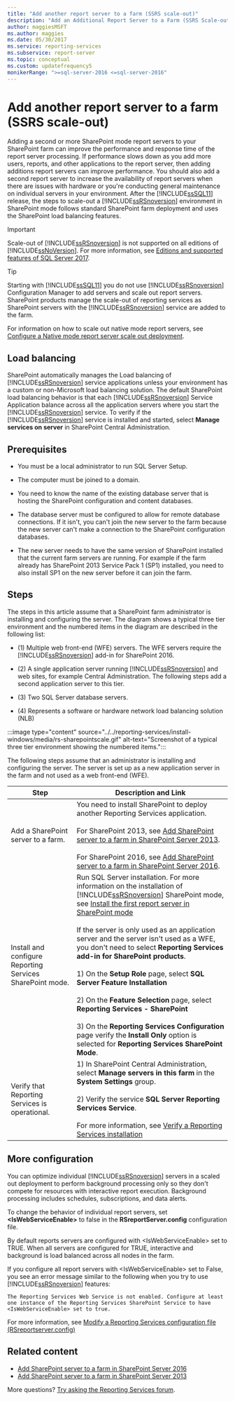 ```yaml
---
title: "Add another report server to a farm (SSRS scale-out)"
description: "Add an Additional Report Server to a Farm (SSRS Scale-out)"
author: maggiesMSFT
ms.author: maggies
ms.date: 05/30/2017
ms.service: reporting-services
ms.subservice: report-server
ms.topic: conceptual
ms.custom: updatefrequency5
monikerRange: ">=sql-server-2016 <=sql-server-2016"
---
```


# Add another report server to a farm (SSRS scale-out)

  Adding a second or more SharePoint mode report servers to your SharePoint farm can improve the performance and response time of the report server processing. If performance slows down as you add more users, reports, and other applications to the report server, then adding additions report servers can improve performance. You should also add a second report server to increase the availability of report servers when there are issues with hardware or you're conducting general maintenance on individual servers in your environment. After the [!INCLUDE[ssSQL11](../../includes/sssql11-md.md)] release, the steps to scale-out a [!INCLUDE[ssRSnoversion](../../includes/ssrsnoversion-md.md)] environment in SharePoint mode follows standard SharePoint farm deployment and uses the SharePoint load balancing features.  
  
> [!IMPORTANT]  
>  Scale-out of [!INCLUDE[ssRSnoversion](../../includes/ssrsnoversion-md.md)] is not supported on all editions of [!INCLUDE[ssNoVersion](../../includes/ssnoversion-md.md)]. For more information, see [Editions and supported features of SQL Server 2017](../../sql-server/editions-and-components-of-sql-server-2017.md#SSRS).
  
> [!TIP]  
>  Starting with [!INCLUDE[ssSQL11](../../includes/sssql11-md.md)] you do not use [!INCLUDE[ssRSnoversion](../../includes/ssrsnoversion-md.md)] Configuration Manager to add servers and scale out report servers. SharePoint products manage the scale-out of reporting services as SharePoint servers with the [!INCLUDE[ssRSnoversion](../../includes/ssrsnoversion-md.md)] service are added to the farm.  
  
 For information on how to scale out native mode report servers, see [Configure a Native mode report server scale out deployment](../../reporting-services/install-windows/configure-a-native-mode-report-server-scale-out-deployment.md).  
  
##  <a name="bkmk_loadbalancing"></a> Load balancing  
 SharePoint automatically manages the Load balancing of [!INCLUDE[ssRSnoversion](../../includes/ssrsnoversion-md.md)] service applications unless your environment has a custom or non-Microsoft load balancing solution. The default SharePoint load balancing behavior is that each [!INCLUDE[ssRSnoversion](../../includes/ssrsnoversion-md.md)] Service Application balance across all the application servers where you start the [!INCLUDE[ssRSnoversion](../../includes/ssrsnoversion-md.md)] service. To verify if the [!INCLUDE[ssRSnoversion](../../includes/ssrsnoversion-md.md)] service is installed and started, select **Manage services on server** in SharePoint Central Administration.  
  
##  <a name="bkmk_prerequisites"></a> Prerequisites  
  
-   You must be a local administrator to run SQL Server Setup.  
  
-   The computer must be joined to a domain.  
  
-   You need to know the name of the existing database server that is hosting the SharePoint configuration and content databases.  
  
-   The database server must be configured to allow for remote database connections.  If it isn't, you can't join the new server to the farm because the new server can't make a connection to the SharePoint configuration databases.  
  
-   The new server needs to have the same version of SharePoint installed that the current farm servers are running. For example if the farm already has SharePoint 2013 Service Pack 1 (SP1) installed, you need to also install SP1 on the new server before it can join the farm.  
  
##  <a name="bkmk_steps"></a> Steps  
 The steps in this article assume that a SharePoint farm administrator is installing and configuring the server. The diagram shows a typical three tier environment and the numbered items in the diagram are described in the following list:  
  
-   (1) Multiple web front-end (WFE) servers. The WFE servers require the [!INCLUDE[ssRSnoversion](../../includes/ssrsnoversion-md.md)] add-in for SharePoint 2016.  
  
-   (2) A single application server running [!INCLUDE[ssRSnoversion](../../includes/ssrsnoversion-md.md)] and web sites, for example Central Administration. The following steps add a second application server to this tier.  
  
-   (3) Two SQL Server database servers.  
  
-   (4) Represents a software or hardware network load balancing solution (NLB)  

:::image type="content" source="../../reporting-services/install-windows/media/rs-sharepointscale.gif" alt-text="Screenshot of a typical three tier environment showing the numbered items.":::
  
 The following steps assume that an administrator is installing and configuring the server. The server is set up as a new application server in the farm and not used as a web front-end (WFE).  
  
|Step|Description and Link|  
|----------|--------------------------|  
|Add a SharePoint server to a farm.|You need to install SharePoint to deploy another Reporting Services application.<br/><br/>For SharePoint 2013, see [Add SharePoint server to a farm in SharePoint Server 2013](/SharePoint/install/add-web-or-application-server-to-the-farm).<br/><br/>For SharePoint 2016, see [Add SharePoint server to a farm in SharePoint Server 2016](/SharePoint/install/add-a-server-to-a-sharepoint-server-2016-farm).|  
|Install and configure Reporting Services SharePoint mode.|Run SQL Server installation. For more information on the installation of [!INCLUDE[ssRSnoversion](../../includes/ssrsnoversion-md.md)] SharePoint mode, see [Install the first report server in SharePoint mode](install-the-first-report-server-in-sharepoint-mode.md)<br /><br /> If the server is only used as an application server and the server isn't used as a WFE, you don't need to select **Reporting Services add-in for SharePoint products**.<br /><br /> 1) On the **Setup Role** page, select **SQL Server Feature Installation**<br /><br /> 2) On the **Feature Selection** page, select **Reporting Services - SharePoint**<br /><br /> 3) On the **Reporting Services Configuration**  page verify the **Install Only** option is selected for **Reporting Services SharePoint Mode**.|  
|Verify that Reporting Services is operational.|1) In SharePoint Central Administration, select **Manage servers in this farm** in the **System Settings** group.<br /><br /> 2) Verify the service **SQL Server Reporting Services Service**.<br /><br />For more information, see [Verify a Reporting Services installation](../../reporting-services/install-windows/verify-a-reporting-services-installation.md)|  
  
##  <a name="bkmk_additional"></a> More configuration  
 You can optimize individual [!INCLUDE[ssRSnoversion](../../includes/ssrsnoversion-md.md)] servers in a scaled out deployment to perform background processing only so they don't compete for resources with interactive report execution. Background processing includes schedules, subscriptions, and data alerts.  
  
 To change the behavior of individual report servers, set **\<IsWebServiceEnable>** to false in the **RSreportServer.config** configuration file.  
  
 By default reports servers are configured with \<IsWebServiceEnable> set to TRUE. When all servers are configured for TRUE, interactive and background is load balanced across all nodes in the farm.  
  
 If you configure all report servers with \<IsWebServiceEnable> set to False, you see an error message similar to the following when you try to use [!INCLUDE[ssRSnoversion](../../includes/ssrsnoversion-md.md)] features:  
  
```output
The Reporting Services Web Service is not enabled. Configure at least one instance of the Reporting Services SharePoint Service to have <IsWebServiceEnable> set to true.
```
 
 For more information, see [Modify a Reporting Services configuration file &#40;RSreportserver.config&#41;](../../reporting-services/report-server/modify-a-reporting-services-configuration-file-rsreportserver-config.md)  

## Related content

- [Add SharePoint server to a farm in SharePoint Server 2016](/SharePoint/install/add-a-server-to-a-sharepoint-server-2016-farm)  
- [Add SharePoint server to a farm in SharePoint Server 2013](/SharePoint/install/add-web-or-application-server-to-the-farm)

More questions? [Try asking the Reporting Services forum](https://go.microsoft.com/fwlink/?LinkId=620231).
